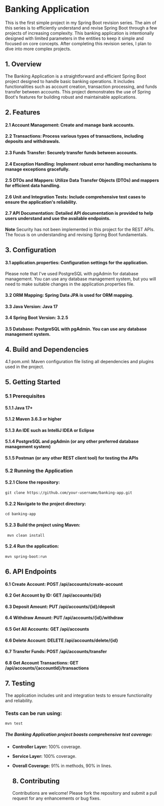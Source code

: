  # Banking Application
 This is the first simple project in my Spring Boot revision series. The aim of this series is to efficiently understand and revise Spring Boot through a few projects of increasing complexity. This banking application is intentionally designed with limited parameters in 
 the entities to keep it simple and focused on core concepts. After completing this revision series, I plan to dive into more complex projects.

## 1. Overview
 The Banking Application is a straightforward and efficient Spring Boot project designed to handle basic banking operations. It includes functionalities such as account creation, transaction processing, and funds transfer between accounts. This project demonstrates the 
 use of Spring Boot's features for building robust and maintainable applications.

## 2. Features
  #### 2.1 Account Management: Create and manage bank accounts.
  #### 2.2 Transactions: Process various types of transactions, including deposits and withdrawals.
  #### 2.3 Funds Transfer: Securely transfer funds between accounts.
  #### 2.4 Exception Handling: Implement robust error handling mechanisms to manage exceptions gracefully.
  #### 2.5 DTOs and Mappers: Utilize Data Transfer Objects (DTOs) and mappers for efficient data handling.
  #### 2.6 Unit and Integration Tests: Include comprehensive test cases to ensure the application's reliability.
  #### 2.7 API Documentation: Detailed API documentation is provided to help users understand and use the available endpoints.
**Note**
Security has not been implemented in this project for the REST APIs. The focus is on understanding and revising Spring Boot fundamentals.

## 3. Configuration
 ####  3.1 application.properties: Configuration settings for the application.
  Please note that I've used PostgreSQL with pgAdmin for database management. You can use any database management system, but you will need to make suitable changes in the application.properties file.
 #### 3.2 ORM Mapping: Spring Data JPA is used for ORM mapping.
 #### 3.3 Java Version: Java 17
 #### 3.4 Spring Boot Version: 3.2.5
 #### 3.5 Database: PostgreSQL with pgAdmin. You can use any database management system.

## 4. Build and Dependencies
  4.1 pom.xml: Maven configuration file listing all dependencies and plugins used in the project.

## 5. Getting Started

### 5.1 Prerequisites

####  5.1.1 Java 17+
####  5.1.2 Maven 3.6.3 or higher
####  5.1.3 An IDE such as IntelliJ IDEA or Eclipse
####  5.1.4 PostgreSQL and pgAdmin (or any other preferred database management system)
####  5.1.5 Postman (or any other REST client tool) for testing the APIs

### 5.2 Running the Application

 ####   5.2.1 Clone the repository: 
  ```git clone https://github.com/your-username/banking-app.git ```
 ####   5.2.2 Navigate to the project directory:
 ```cd banking-app```
 ####   5.2.3 Build the project using Maven:
``` mvn clean install```
 ####   5.2.4 Run the application:
```mvn spring-boot:run```



## 6. API Endpoints

####  6.1 Create Account: POST /api/accounts/create-account
####  6.2 Get Account by ID: GET /api/accounts/{id}
####  6.3 Deposit Amount: PUT /api/accounts/{id}/deposit
####  6.4 Withdraw Amount: PUT /api/accounts/{id}/withdraw
####  6.5 Get All Accounts: GET /api/accounts
####  6.6 Delete Account: DELETE /api/accounts/delete/{id}
####  6.7 Transfer Funds: POST /api/accounts/transfer
####  6.8 Get Account Transactions: GET /api/accounts/{accountId}/transactions

## 7. Testing

The application includes unit and integration tests to ensure functionality and reliability.
### Tests can be run using:
```mvn test```
 ##### The Banking Application project boasts comprehensive test coverage:
- **Controller Layer:** 100% coverage.
- **Service Layer:** 100% coverage.
- **Overall Coverage:** 91% in methods, 90% in lines.
   
   ## 8. Contributing
   
   Contributions are welcome! Please fork the repository and submit a pull request for any enhancements or bug fixes.
